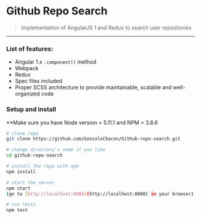 # Github Repo Search
> Implementation of AngularJS 1 and Redux to search user repositories
---

### List of features:

- Angular 1.x `.component()` method
- Webpack
- Redux
- Spec files included
- Proper SCSS architecture to provide maintainable, scalable and well-organized code

### Setup and install

**Make sure you have Node version = 5.11.1 and NPM = 3.8.6

```bash
# clone repo
git clone https://github.com/GonzaloChacon/Github-repo-search.git

# change directory's name if you like
cd github-repo-search

# install the repo with npm
npm install

# start the server
npm start
(go to [http://localhost:8080](http://localhost:8080) in your browser)

# run tests
npm test
```